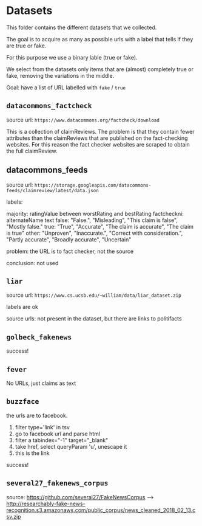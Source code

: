 
# Datasets

This folder contains the different datasets that we collected.

The goal is to acquire as many as possible urls with a label that tells if they are true or fake.

For this purpose we use a binary lable (true or fake).

We select from the datasets only items that are (almost) completely true or fake, removing the variations in the middle.

Goal: have a list of URL labelled with `fake` / `true`

## `datacommons_factcheck`

source url: `https://www.datacommons.org/factcheck/download`

This is a collection of claimReviews. The problem is that they contain fewer attributes than the claimReviews that are published on the fact-checking websites. For this reason the fact checker websites are scraped to obtain the full claimReview.

## datacommons_feeds

source url: `https://storage.googleapis.com/datacommons-feeds/claimreview/latest/data.json`

labels:

majority: ratingValue between worstRating and bestRating
factcheckni: alternateName text
  false: "False.", "Misleading", "This claim is false", "Mostly false."
  true: "True", "Accurate", "The claim is accurate", "The claim is true"
  other: "Unproven", "Inaccurate.", "Correct with consideration.", "Partly accurate", "Broadly accurate", "Uncertain"

problem: the URL is to fact checker, not the source

conclusion: not used

## `liar`

source url: `https://www.cs.ucsb.edu/~william/data/liar_dataset.zip`

labels are ok

source urls: not present in the dataset, but there are links to politifacts


## `golbeck_fakenews`

success!

## `fever`

No URLs, just claims as text

## `buzzface`

the urls are to facebook.

1. filter type='link' in tsv
2. go to facebook url and parse html
3. filter a tabindex="-1" target="_blank"
4. take href, select queryParam 'u', unescape it
5. this is the link

success!

## `several27_fakenews_corpus`

source: https://github.com/several27/FakeNewsCorpus --> http://researchably-fake-news-recognition.s3.amazonaws.com/public_corpus/news_cleaned_2018_02_13.csv.zip

